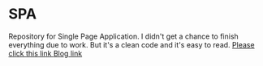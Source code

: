 # SPA
Repository for Single Page Application.
I didn't get a chance to finish everything due to work.
But it's a clean code and it's easy to read.
<a href="https://notanangel24.github.io/SPA/"> Please click this link </a>
<a href="https://medium.com/@rouiebalandra/reflection-87c7f4abaefe"> Blog link </a>
